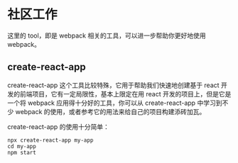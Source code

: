 # 社区工作

这里的 tool，即是 webpack 相关的工具，可以进一步帮助你更好地使用 webpack。

## create-react-app

create-react-app 这个工具比较特殊，它用于帮助我们快速地创建基于 react 开发的前端项目，它有一定局限性，基本上限定在用 react 开发的项目上，但是它是一个将 webpack 应用得十分好的工具，你可以从 create-react-app 中学习到不少 webpack 的使用，或者参考它的用法来给自己的项目构建添砖加瓦。

create-react-app 的使用十分简单：
```
npx create-react-app my-app
cd my-app
npm start
```